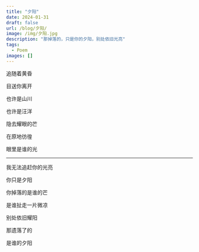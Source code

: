 ```yaml
---
title: "夕阳"
date: 2024-01-31
draft: false
url: /blog/夕阳/
image: /img/夕阳.jpg
description: "那掉落的，只是你的夕阳，别处依旧光亮"
tags:
  - Poem
images: []
---
```


追随着黄昏

目送你离开

也许是山川

也许是汪洋

隐去耀眼的芒

在原地彷徨

眼里是谁的光

---

我无法追赶你的光亮

你只是夕阳

你掉落的是谁的芒

是谁扯走一片微凉

别处依旧耀阳

那遗落了的

是谁的夕阳
